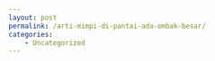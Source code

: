 ```yaml
---
layout: post
permalink: /arti-mimpi-di-pantai-ada-ombak-besar/
categories:
    - Uncategorized
---
```


